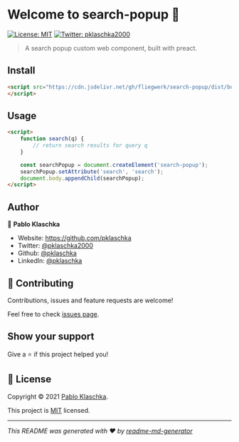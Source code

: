 # Welcome to search-popup 👋

[![License: MIT](https://img.shields.io/badge/License-MIT-yellow.svg)](./LICENSE)
[![Twitter: pklaschka2000](https://img.shields.io/twitter/follow/pklaschka2000.svg?style=social)](https://twitter.com/pklaschka2000)

> A search popup custom web component, built with preact.

## Install

```html
<script src="https://cdn.jsdelivr.net/gh/fliegwerk/search-popup/dist/bundle.js" />
</script>
```

## Usage

```html
<script>
	function search(q) {
		// return search results for query q
	}

	const searchPopup = document.createElement('search-popup');
	searchPopup.setAttribute('search', 'search');
	document.body.appendChild(searchPopup);
</script>
```

## Author

👤 **Pablo Klaschka**

- Website: https://github.com/pklaschka
- Twitter: [@pklaschka2000](https://twitter.com/pklaschka2000)
- Github: [@pklaschka](https://github.com/pklaschka)
- LinkedIn: [@pklaschka](https://linkedin.com/in/pklaschka)

## 🤝 Contributing

Contributions, issues and feature requests are welcome!

Feel free to check [issues page](https://github.com/fliegwerk/search-popup/issues).

## Show your support

Give a ⭐️ if this project helped you!

## 📝 License

Copyright © 2021 [Pablo Klaschka](https://github.com/pklaschka).

This project is [MIT](./LICENSE) licensed.

---

_This README was generated with ❤️ by [readme-md-generator](https://github.com/kefranabg/readme-md-generator)_
